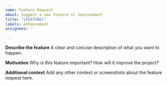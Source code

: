 ```yaml
---
name: Feature Request
about: Suggest a new feature or improvement
title: "[FEATURE]"
labels: enhancement
assignees: ''

---
```


**Describe the feature**
A clear and concise description of what you want to happen.

**Motivation**
Why is this feature important? How will it improve the project?

**Additional context**
Add any other context or screenshots about the feature request here.

